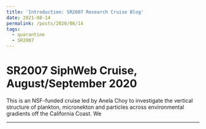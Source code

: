 ```yaml
---
title: 'Introduction: SR2007 Research Cruise Blog'
date: 2021-08-14
permalink: /posts/2020/08/14
tags:
  - quarantine
  - SR2007
---
```



SR2007 SiphWeb Cruise, August/September 2020
======

This is an NSF-funded cruise led by Anela Choy to investigate the vertical structure of plankton, micronekton and particles across environmental gradients off the California Coast. We 



------